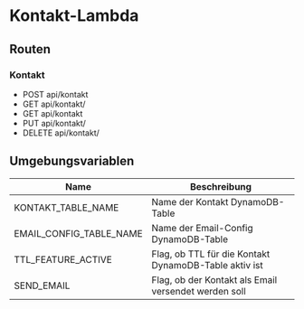 # Kontakt-Lambda

## Routen

### Kontakt

- POST api/kontakt
- GET api/kontakt/<id>
- GET api/kontakt
- PUT api/kontakt/<id>
- DELETE api/kontakt/<id>


## Umgebungsvariablen
| Name                    | Beschreibung                                          |
|-------------------------|-------------------------------------------------------|
| KONTAKT_TABLE_NAME      | Name der Kontakt DynamoDB-Table                       |
| EMAIL_CONFIG_TABLE_NAME | Name der Email-Config DynamoDB-Table                  |
| TTL_FEATURE_ACTIVE      | Flag, ob TTL für die Kontakt DynamoDB-Table aktiv ist |
| SEND_EMAIL              | Flag, ob der Kontakt als Email versendet werden soll  |